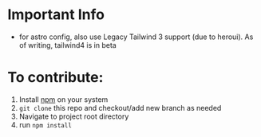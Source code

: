 # Important Info
- for astro config, also use Legacy Tailwind 3 support (due to heroui). As of writing, tailwind4 is in beta
# To contribute:
1. Install [npm](https://docs.npmjs.com/downloading-and-installing-node-js-and-npm) on your system 
2. `git clone` this repo and checkout/add new branch as needed
3. Navigate to project root directory
4. run `npm install`
